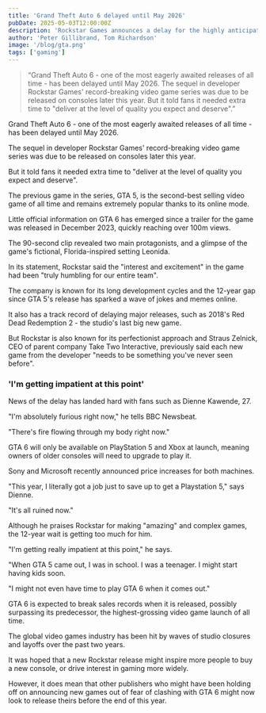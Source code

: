 ```yaml
---
title: 'Grand Theft Auto 6 delayed until May 2026'
pubDate: 2025-05-03T12:00:00Z
description: 'Rockstar Games announces a delay for the highly anticipated Grand Theft Auto 6, pushing the release to May 2026, citing quality standards and sparking fan reactions.'
author: 'Peter Gillibrand, Tom Richardson'
image: '/blog/gta.png'
tags: ['gaming']
---
```


> “Grand Theft Auto 6 - one of the most eagerly awaited releases of all time - has been delayed until May 2026. The sequel in developer Rockstar Games' record-breaking video game series was due to be released on consoles later this year. But it told fans it needed extra time to "deliver at the level of quality you expect and deserve".”

Grand Theft Auto 6 - one of the most eagerly awaited releases of all time - has been delayed until May 2026.

The sequel in developer Rockstar Games' record-breaking video game series was due to be released on consoles later this year.

But it told fans it needed extra time to "deliver at the level of quality you expect and deserve".

The previous game in the series, GTA 5, is the second-best selling video game of all time and remains extremely popular thanks to its online mode.

Little official information on GTA 6 has emerged since a trailer for the game was released in December 2023, quickly reaching over 100m views.

The 90-second clip revealed two main protagonists, and a glimpse of the game's fictional, Florida-inspired setting Leonida.

In its statement, Rockstar said the "interest and excitement" in the game had been "truly humbling for our entire team".

The company is known for its long development cycles and the 12-year gap since GTA 5's release has sparked a wave of jokes and memes online.

It also has a track record of delaying major releases, such as 2018's Red Dead Redemption 2 - the studio's last big new game.

But Rockstar is also known for its perfectionist approach and Straus Zelnick, CEO of parent company Take Two Interactive, previously said each new game from the developer "needs to be something you've never seen before".

### 'I'm getting impatient at this point'

News of the delay has landed hard with fans such as Dienne Kawende, 27.

"I'm absolutely furious right now," he tells BBC Newsbeat.

"There's fire flowing through my body right now."

GTA 6 will only be available on PlayStation 5 and Xbox at launch, meaning owners of older consoles will need to upgrade to play it.

Sony and Microsoft recently announced price increases for both machines.

"This year, I literally got a job just to save up to get a Playstation 5," says Dienne.

"It's all ruined now."

Although he praises Rockstar for making "amazing" and complex games, the 12-year wait is getting too much for him.

"I'm getting really impatient at this point," he says.

"When GTA 5 came out, I was in school. I was a teenager. I might start having kids soon.

"I might not even have time to play GTA 6 when it comes out."

GTA 6 is expected to break sales records when it is released, possibly surpassing its predecessor, the highest-grossing video game launch of all time.

The global video games industry has been hit by waves of studio closures and layoffs over the past two years.

It was hoped that a new Rockstar release might inspire more people to buy a new console, or drive interest in gaming more widely.

However, it does mean that other publishers who might have been holding off on announcing new games out of fear of clashing with GTA 6 might now look to release theirs before the end of this year.
